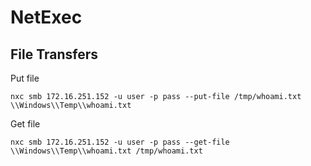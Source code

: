 # NetExec

## File Transfers
Put file
```
nxc smb 172.16.251.152 -u user -p pass --put-file /tmp/whoami.txt \\Windows\\Temp\\whoami.txt
```

Get file
```
nxc smb 172.16.251.152 -u user -p pass --get-file \\Windows\\Temp\\whoami.txt /tmp/whoami.txt
```
